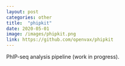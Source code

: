 ```yaml
---
layout: post
categories: other
title:  "phipkit"
date: 2020-05-01
image: /images/phipkit.png
link: https://github.com/openvax/phipkit
---
```

PhIP-seq analysis pipeline (work in progress).